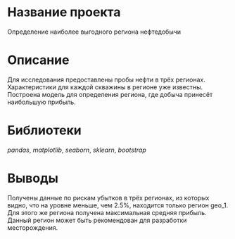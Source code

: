# Название проекта

Определение наиболее выгодного региона нефтедобычи

# Описание

Для исследования предоставлены пробы нефти в трёх регионах. Характеристики для каждой скважины в регионе уже известны. 
Построена модель для определения региона, где добыча принесёт наибольшую прибыль. 

# Библиотеки

_pandas_, _matplotlib_, _seaborn_, _sklearn_, _bootstrap_

# Выводы

Получены данные по рискам убытков в трёх регионах, из которых видно, что на уровне меньше, чем 2.5%, находится только регион geo_1. 
Для этого же региона получена максимальная средняя прибыль. Данный регион может быть рекомендован для разработки месторождения.